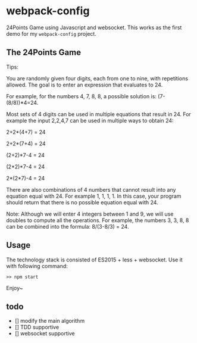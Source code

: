 # webpack-config
24Points Game using Javascript and websocket. This works as the first demo for my `webpack-config` project.

## The 24Points Game
Tips:

You are randomly given four digits, each from one to nine, with repetitions allowed.
The goal is to enter an expression that evaluates to 24.

For example, for the numbers 4, 7, 8, 8, a possible solution is: (7-(8/8))*4=24.

Most sets of 4 digits can be used in multiple equations that result in 24. For example the input 2,2,4,7 can be used in multiple ways to obtain 24:

2+2*(4+7) = 24

2+2*(7+4) = 24

(2+2)*7-4 = 24

(2*2)*7-4 = 24

2*(2*7)-4 = 24

There are also combinations of 4 numbers that cannot result into any equation equal with 24. For example 1, 1, 1, 1. In this case, your program should return that there is no possible equation equal with 24.

Note: Although we will enter 4 integers between 1 and 9, we will use doubles to compute all the operations. For example, the numbers 3, 3, 8, 8 can be combined into the formula: 8/(3-8/3) = 24.


## Usage
The technology stack is consisted of ES2015 + less + websocket. Use it with following command:
```
>> npm start
```

Enjoy~

## todo
- [] modify the main algorithm
- [] TDD supportive
- [] websocket supportive


